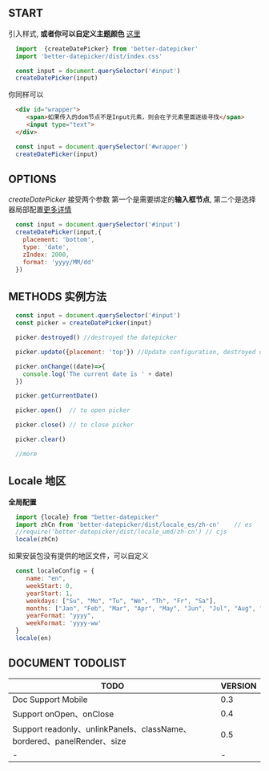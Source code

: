 <logo></logo>


<install-card-group></install-card-group>  

## START
 引入样式, **或者你可以自定义主题颜色** [这里](#/en/doc/theme)
```js
  import  {createDatePicker} from 'better-datepicker'
  import 'better-datepicker/dist/index.css'

  const input = document.querySelector('#input')
  createDatePicker(input)
```

你同样可以

```html
  <div id="wrapper">
     <span>如果传入的dom节点不是Input元素，则会在子元素里面逐级寻找</span>
     <input type="text">
  </div>
```
```js
  const input = document.querySelector('#wrapper')
  createDatePicker(input)
```


## OPTIONS
  *createDatePicker* 接受两个参数
  第一个是需要绑定的**输入框节点**, 第二个是选择器局部配置[更多详情](#/en/doc/options)
```js
  const input = document.querySelector('#input')
  createDatePicker(input,{
    placement: 'bottom',
    type: 'date',
    zIndex: 2000,
    format: 'yyyy/MM/dd'
  })
```

## METHODS 实例方法

```js
  const input = document.querySelector('#input')
  const picker = createDatePicker(input)

  picker.destroyed() //destroyed the datepicker

  picker.update({placement: 'top'}) //Update configuration, destroyed old datepicker

  picker.onChange((date)=>{
    console.log('The current date is ' + date)
  })

  picker.getCurrentDate()

  picker.open()  // to open picker

  picker.close() // to close picker

  picker.clear() 

  //more
```

##  Locale 地区

**全局配置**

```js
  import {locale} from "better-datepicker"
  import zhCn from 'better-datepicker/dist/locale_es/zh-cn'    // es
  //require('better-datepicker/dist/locale_umd/zh-cn') // cjs
  locale(zhCn)
```

如果安装包没有提供的地区文件，可以自定义
```js
  const localeConfig = {
     name: "en",
     weekStart: 0,
     yearStart: 1,
     weekdays: ["Su", "Mo", "Tu", "We", "Th", "Fr", "Sa"],
     months: ["Jan", "Feb", "Mar", "Apr", "May", "Jun", "Jul", "Aug", "Sep", "Oct", "Nov", "Dec"],
     yearFormat: "yyyy",
     weekFormat: 'yyyy-ww'
  }
  locale(en)
```



## DOCUMENT TODOLIST

| TODO     | VERSION   |
| ----------------- | -------------------------------- |
| Doc Support Mobile  |    0.3     |
| Support onOpen、onClose  |  0.4    |
| Support readonly、unlinkPanels、className、bordered、panelRender、size |  0.5    |
| -  |  -   |
